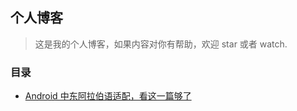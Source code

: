## 个人博客

> 这是我的个人博客，如果内容对你有帮助，欢迎 star 或者 watch.

### 目录

* [Android 中东阿拉伯语适配，看这一篇够了](https://github.com/Freelander/Blog/blob/master/201708/01.md)


